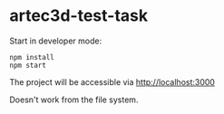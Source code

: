 # artec3d-test-task

Start in developer mode:
```
npm install
npm start
```

The project will be accessible via [http://localhost:3000](http://localhost:3000)

Doesn't work from the file system.
